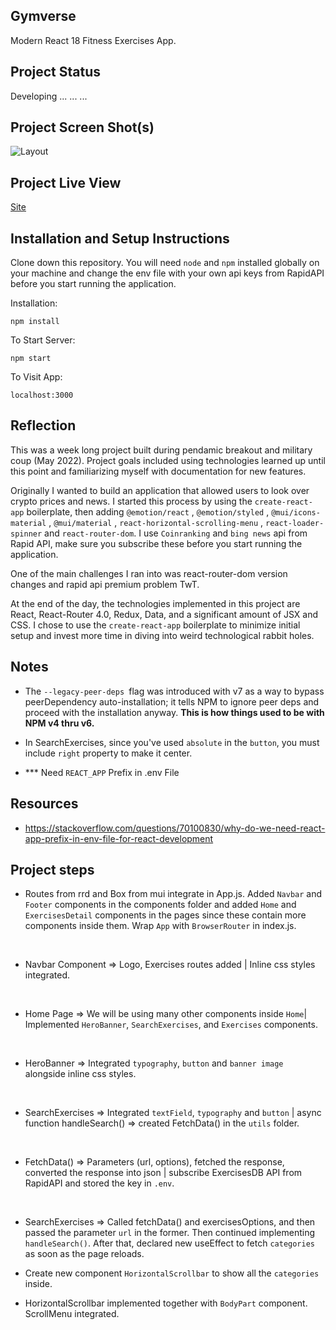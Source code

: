 ## Gymverse

Modern React 18 Fitness Exercises App.

## Project Status

Developing ... ... ...

## Project Screen Shot(s)

![Layout]()

## Project Live View

[Site]()

## Installation and Setup Instructions

Clone down this repository. You will need `node` and `npm` installed globally on your machine and change the env file with your own api keys from RapidAPI before you start running the application.

Installation:

`npm install`

To Start Server:

`npm start`

To Visit App:

`localhost:3000`

## Reflection

This was a week long project built during pendamic breakout and military coup (May 2022). Project goals included using technologies learned up until this point and familiarizing myself with documentation for new features.

Originally I wanted to build an application that allowed users to look over crypto prices and news. I started this process by using the `create-react-app` boilerplate, then adding `@emotion/react` , `@emotion/styled` , `@mui/icons-material` , `@mui/material` , `react-horizontal-scrolling-menu` , `react-loader-spinner` and `react-router-dom`. I use `Coinranking` and `bing news` api from Rapid API, make sure you subscribe these before you start running the application.

One of the main challenges I ran into was react-router-dom version changes and rapid api premium problem TwT.

At the end of the day, the technologies implemented in this project are React, React-Router 4.0, Redux, Data, and a significant amount of JSX and CSS. I chose to use the `create-react-app` boilerplate to minimize initial setup and invest more time in diving into weird technological rabbit holes.

## Notes

- The `--legacy-peer-deps `flag was introduced with v7 as a way to bypass peerDependency auto-installation; it tells NPM to ignore peer deps and proceed with the installation anyway. <b>This is how things used to be with NPM v4 thru v6.</b>

- In SearchExercises, since you've used `absolute` in the `button`, you must include `right` property to make it center.

- \*\*\* Need `REACT_APP` Prefix in .env File

## Resources 

- https://stackoverflow.com/questions/70100830/why-do-we-need-react-app-prefix-in-env-file-for-react-development

## Project steps

- Routes from rrd and Box from mui integrate in App.js. Added `Navbar` and `Footer` components in the components folder and added `Home` and `ExercisesDetail` components in the pages since these contain more components inside them. Wrap `App` with `BrowserRouter` in index.js.
<br/>

- Navbar Component => Logo, Exercises routes added | Inline css styles integrated.
<br/>

- Home Page => We will be using many other components inside `Home`| Implemented `HeroBanner`, `SearchExercises`, and `Exercises` components.
<br/>

- HeroBanner => Integrated `typography`, `button` and `banner image` alongside inline css styles.
<br/>

- SearchExercises => Integrated `textField`, `typography` and `button` | async function handleSearch() => created FetchData() in the `utils` folder.
<br/>

- FetchData() => Parameters (url, options), fetched the response, converted the response into json | subscribe ExercisesDB API from RapidAPI and stored the key in `.env`.
<br/>

- SearchExercises => Called fetchData() and exercisesOptions, and then passed the parameter `url` in the former. Then continued implementing `handleSearch()`. After that, declared new useEffect to fetch `categories` as soon as the page reloads.

- Create new component `HorizontalScrollbar` to show all the `categories` inside.

- HorizontalScrollbar implemented together with `BodyPart` component. ScrollMenu integrated.


